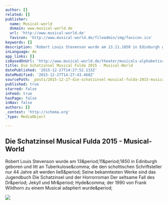 ```yaml
---
author: []
related: []
publisher:
  name: Musical-world
  domain: www.musical-world.de
  url: 'http://www.musical-world.de'
  favicon: 'http://www.musical-world.de/fileadmin/img/favicon.ico'
keywords: []
description: 'Robert Louis Stevenson wurde am 13.11.1850 in Edinburgh geboren und litt an Tuberkulose, die den schottischen Schriftsteller nur 44 Jahre alt werden ließ. Seine bekanntesten Werke sind das Jugendbuch Die Schatzinsel und der Horrorroman Der seltsame Fall des Dr. Jekyll und Mr. Hyde, der 1990 von Frank Wildhorn zu einem Musical adaptiert wurde.'
inLanguage: de
app_links: []
isBasedOnUrl: 'http://www.musical-world.de/theater/musicals-alphabetisch/musicals-s/schatzinsel/fulda-2015/'
title: Die Schatzinsel Musical Fulda 2015 - Musical-World
datePublished: '2015-12-27T14:27:52.133Z'
dateModified: '2015-12-27T14:27:43.468Z'
sourcePath: _posts/2015-12-27-die-schatzinsel-musical-fulda-2015-musical-world.md
published: true
starred: false
inFeed: true
hasPage: false
inNav: false
authors: []
_context: 'http://schema.org'
_type: MediaObject

---
```

<article style=""><h1>Die Schatzinsel Musical Fulda 2015 - Musical-World</h1><p>Robert Louis Stevenson wurde am 13&amp;period;11&amp;period;1850 in Edinburgh geboren und litt an Tuberkulose&amp;comma; die den schottischen Schriftsteller nur 44 Jahre alt werden ließ&amp;period; Seine bekanntesten Werke sind das Jugendbuch Die Schatzinsel und der Horrorroman Der seltsame Fall des Dr&amp;period; Jekyll und Mr&amp;period; Hyde&amp;comma; der 1990 von Frank Wildhorn zu einem Musical adaptiert wurde&amp;period;</p><img src="http://www.musical-world.de/typo3temp/pics/Die-Schatzinsel---Das-Musical-c-spotlight-musicals-Kopf-5_01_63dfbd4377.jpg" /></article>